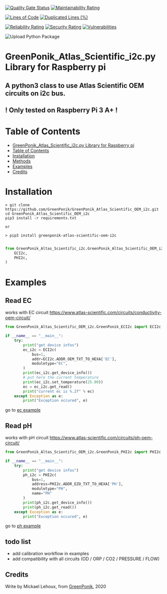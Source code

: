 [![Quality Gate Status](https://sonarcloud.io/api/project_badges/measure?project=GreenPonik_GreenPonik_Atlas_Scientific_i2c&metric=alert_status)](https://sonarcloud.io/dashboard?id=GreenPonik_GreenPonik_Atlas_Scientific_i2c)
[![Maintainability Rating](https://sonarcloud.io/api/project_badges/measure?project=GreenPonik_GreenPonik_Atlas_Scientific_i2c&metric=sqale_rating)](https://sonarcloud.io/dashboard?id=GreenPonik_GreenPonik_Atlas_Scientific_i2c)

[![Lines of Code](https://sonarcloud.io/api/project_badges/measure?project=GreenPonik_GreenPonik_Atlas_Scientific_i2c&metric=ncloc)](https://sonarcloud.io/dashboard?id=GreenPonik_GreenPonik_Atlas_Scientific_i2c)
[![Duplicated Lines (%)](https://sonarcloud.io/api/project_badges/measure?project=GreenPonik_GreenPonik_Atlas_Scientific_i2c&metric=duplicated_lines_density)](https://sonarcloud.io/dashboard?id=GreenPonik_GreenPonik_Atlas_Scientific_i2c)

[![Reliability Rating](https://sonarcloud.io/api/project_badges/measure?project=GreenPonik_GreenPonik_Atlas_Scientific_i2c&metric=reliability_rating)](https://sonarcloud.io/dashboard?id=GreenPonik_GreenPonik_Atlas_Scientific_i2c)
[![Security Rating](https://sonarcloud.io/api/project_badges/measure?project=GreenPonik_GreenPonik_Atlas_Scientific_i2c&metric=security_rating)](https://sonarcloud.io/dashboard?id=GreenPonik_GreenPonik_Atlas_Scientific_i2c)
[![Vulnerabilities](https://sonarcloud.io/api/project_badges/measure?project=GreenPonik_GreenPonik_Atlas_Scientific_i2c&metric=vulnerabilities)](https://sonarcloud.io/dashboard?id=GreenPonik_GreenPonik_Atlas_Scientific_i2c)


![Upload Python Package](https://github.com/GreenPonik/GreenPonik_Atlas_Scientific_i2c/workflows/Upload%20Python%20Package/badge.svg?event=release)


# GreenPonik_Atlas_Scientific_i2c.py Library for Raspberry pi
## A python3 class to use Atlas Scientific OEM circuits on i2c bus.<br>

## ! Only tested on Raspberry Pi 3 A+ !<br>


# Table of Contents

- [GreenPonik_Atlas_Scientific_i2c.py Library for Raspberry pi](#GreenPonikAtlasScientifici2cpy-library-for-raspberry-pi)
- [Table of Contents](#table-of-contents)
- [Installation](#installation)
- [Methods](#methods)
- [Examples](#examples)
- [Credits](#credits)


# Installation
```shell
> git clone https://github.com/GreenPonik/GreenPonik_Atlas_Scientific_OEM_i2c.git
cd GreenPonik_Atlas_Scientific_OEM_i2c
pip3 install -r requirements.txt

or

> pip3 install greenponik-atlas-scientific-oem-i2c
```
```python

from GreenPonik_Altas_Scientific_i2c.GreenPonik_Altas_Scientific_OEM_i2c import (
    ECI2c,
    PHI2c,
)
```

# Examples

## **Read EC**
works with EC circuit https://www.atlas-scientific.com/circuits/conductivity-oem-circuit/<br>

```python
from GreenPonik_Altas_Scientific_OEM_i2c.GreenPonik_ECI2c import ECI2c

if __name__ == "__main__":
    try:
        print("get device infos")
        ec_i2c = ECI2c(
            bus=1,
            addr=ECI2c.ADDR_OEM_TXT_TO_HEXA['EC'],
            moduletype="EC",
        )
        print(ec_i2c.get_device_info())
        # put here the current temperature
        print(ec_i2c.set_temperature(25.00))
        ec = ec_i2c.get_read()
        print("current ec is %.2f" % ec)
    except Exception as e:
        print("Exception occured", e)

```
go to [ec example](examples/read_ec.py)

## **Read pH**
works with pH circuit https://www.atlas-scientific.com/circuits/ph-oem-circuit/<br>

```python
from GreenPonik_Altas_Scientific_OEM_i2c.GreenPonik_PHI2c import PHI2c

if __name__ == "__main__":
    try:
        print("get device infos")
        ph_i2c = PHI2c(
            bus=1,
            address=PHI2c.ADDR_EZO_TXT_TO_HEXA['PH'],
            moduletype="PH",
            name="PH"
        )
        print(ph_i2c.get_device_info())
        print(ph_i2c.get_read())
    except Exception as e:
        print("Exception occured", e)

```
go to [ph example](examples/read_ph.py)

## todo list
- add calibration workflow in examples
- add compatibility with all circuits (OD / ORP / CO2 / PRESSURE / FLOW)

## Credits
Write by Mickael Lehoux, from [GreenPonik](https://www.greenponik.com), 2020
